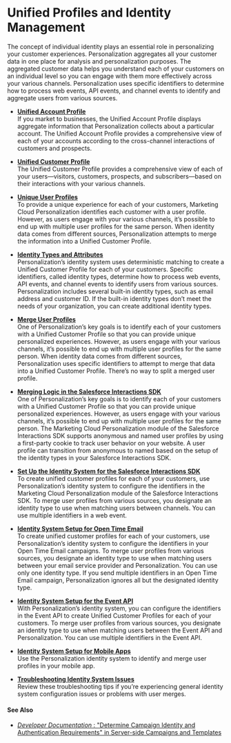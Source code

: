 

# Unified Profiles and Identity Management

The concept of individual identity plays an essential role in personalizing
your customer experiences. Personalization aggregates all your customer data
in one place for analysis and personalization purposes. The aggregated
customer data helps you understand each of your customers on an individual
level so you can engage with them more effectively across your various
channels. Personalization uses specific identifiers to determine how to
process web events, API events, and channel events to identify and aggregate
users from various sources.

  * **[Unified Account Profile](https://help.salesforce.com/s/articleView?id=sf.mc_pers_unified_account_profile.htm&language=en_US&type=5)**  
If you market to businesses, the Unified Account Profile displays aggregate
information that Personalization collects about a particular account. The
Unified Account Profile provides a comprehensive view of each of your accounts
according to the cross-channel interactions of customers and prospects.

  * **[Unified Customer Profile](https://help.salesforce.com/s/articleView?id=sf.mc_pers_unified_customer_profile.htm&language=en_US&type=5)**  
The Unified Customer Profile provides a comprehensive view of each of your
users—visitors, customers, prospects, and subscribers—based on their
interactions with your various channels.

  * **[Unique User Profiles](https://help.salesforce.com/s/articleView?id=sf.mc_pers_identity_about.htm&language=en_US&type=5)**  
To provide a unique experience for each of your customers, Marketing Cloud
Personalization identifies each customer with a user profile. However, as
users engage with your various channels, it’s possible to end up with multiple
user profiles for the same person. When identity data comes from different
sources, Personalization attempts to merge the information into a Unified
Customer Profile.

  * **[Identity Types and Attributes](https://help.salesforce.com/s/articleView?id=sf.mc_pers_identity_type_attributes.htm&language=en_US&type=5)**  
Personalization’s identity system uses deterministic matching to create a
Unified Customer Profile for each of your customers. Specific identifiers,
called identity types, determine how to process web events, API events, and
channel events to identify users from various sources. Personalization
includes several built-in identity types, such as email address and customer
ID. If the built-in identity types don’t meet the needs of your organization,
you can create additional identity types.

  * **[Merge User Profiles](https://help.salesforce.com/s/articleView?id=sf.mc_pers_identity_user_profile_merging.htm&language=en_US&type=5)**  
One of Personalization’s key goals is to identify each of your customers with
a Unified Customer Profile so that you can provide unique personalized
experiences. However, as users engage with your various channels, it’s
possible to end up with multiple user profiles for the same person. When
identity data comes from different sources, Personalization uses specific
identifiers to attempt to merge that data into a Unified Customer Profile.
There’s no way to split a merged user profile.

  * **[Merging Logic in the Salesforce Interactions SDK](https://help.salesforce.com/s/articleView?id=sf.mc_pers_identity_web_sdk_merging_logic.htm&language=en_US&type=5)**  
One of Personalization’s key goals is to identify each of your customers with
a Unified Customer Profile so that you can provide unique personalized
experiences. However, as users engage with your various channels, it’s
possible to end up with multiple user profiles for the same person. The
Marketing Cloud Personalization module of the Salesforce Interactions SDK
supports anonymous and named user profiles by using a first-party cookie to
track user behavior on your website. A user profile can transition from
anonymous to named based on the setup of the identity types in your Salesforce
Interactions SDK.

  * **[Set Up the Identity System for the Salesforce Interactions SDK](https://help.salesforce.com/s/articleView?id=sf.mc_pers_identity_web_sdk.htm&language=en_US&type=5)**  
To create unified customer profiles for each of your customers, use
Personalization’s identity system to configure the identifiers in the
Marketing Cloud Personalization module of the Salesforce Interactions SDK. To
merge user profiles from various sources, you designate an identity type to
use when matching users between channels. You can use multiple identifiers in
a web event.

  * **[Identity System Setup for Open Time Email](https://help.salesforce.com/s/articleView?id=sf.mc_pers_identity_open_time_email.htm&language=en_US&type=5)**  
To create unified customer profiles for each of your customers, use
Personalization’s identity system to configure the identifiers in your Open
Time Email campaigns. To merge user profiles from various sources, you
designate an identity type to use when matching users between your email
service provider and Personalization. You can use only one identity type. If
you send multiple identifiers in an Open Time Email campaign, Personalization
ignores all but the designated identity type.

  * **[Identity System Setup for the Event API](https://help.salesforce.com/s/articleView?id=sf.mc_pers_identity_event_api.htm&language=en_US&type=5)**  
With Personalization’s identity system, you can configure the identifiers in
the Event API to create Unified Customer Profiles for each of your customers.
To merge user profiles from various sources, you designate an identity type to
use when matching users between the Event API and Personalization. You can use
multiple identifiers in the Event API.

  * **[Identity System Setup for Mobile Apps](https://help.salesforce.com/s/articleView?id=sf.mc_pers_identity_mobile_apps.htm&language=en_US&type=5)**  
Use the Personalization identity system to identify and merge user profiles in
your mobile app.

  * **[Troubleshooting Identity System Issues](https://help.salesforce.com/s/articleView?id=sf.mc_pers_identity_troubleshooting.htm&language=en_US&type=5)**  
Review these troubleshooting tips if you’re experiencing general identity
system configuration issues or problems with user merges.

#### See Also

  * [ _Developer Documentation_ : "Determine Campaign Identity and Authentication Requirements" in Server-side Campaigns and Templates](https://developer.salesforce.com/docs/marketing/personalization/guide/server-side-campaigns-templates.html?q=Campaign%20Identity%20Authentication%20Requirements)

